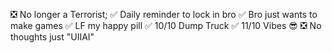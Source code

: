 ❎ No longer a Terrorist;
✅ Daily reminder to lock in bro
✅ Bro just wants to make games
✅ LF my happy pill
✅ 10/10 Dump Truck
✅ 11/10 Vibes 😎
❎ No thoughts just "UIIAI"
